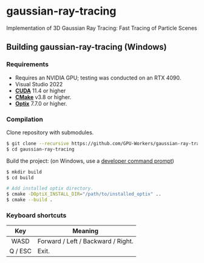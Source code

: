 # gaussian-ray-tracing
Implementation of 3D Gaussian Ray Tracing: Fast Tracing of Particle Scenes

## Building gaussian-ray-tracing (Windows)
### Requirements
- Requires an NVIDIA GPU; testing was conducted on an RTX 4090.
- Visual Studio 2022
- __[CUDA](https://developer.nvidia.com/cuda-toolkit)__ 11.4 or higher
- __[CMake](https://cmake.org/)__ v3.8 or higher.
- __[Optix](https://developer.nvidia.com/rtx/ray-tracing/optix)__ 7.7.0 or higher.

### Compilation
Clone repository with submodules.
```sh
$ git clone --recursive https://github.com/GPU-Workers/gaussian-ray-tracing.git
$ cd gaussian-ray-tracing
```

Build the project: (on Windows, use a [developer command prompt](https://learn.microsoft.com/en-us/cpp/build/building-on-the-command-line?view=msvc-170#developer_command_prompt))
```sh
$ mkdir build
$ cd build

# Add installed optix directory.
$ cmake -DOptiX_INSTALL_DIR="/path/to/installed_optix" ..
$ cmake --build .
```

### Keyboard shortcuts
| Key             | Meaning       |
| :-------------: | ------------- |
| WASD            | Forward / Left / Backward / Right. |
| Q / ESC         | Exit. |

